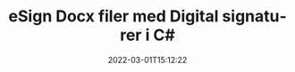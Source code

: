 ---
############################# Static ############################
layout: "auto-gen-signature"
date: 2022-03-01T15:12:22
draft: false
operation: Sign
signaturetype: Digital
fileformat: Docx
productName: .NET
lang: da
productCode: net
otherformats: pdf doc docx docm dot dotx odt ott xls xlsx xlsm xlsb ods ots xltx xltm pptx pptm
breadcrumb: Put Digital signature on Docx for C#

############################# Head ############################
head_title: "Tilføjelse af digitale elektroniske signaturer til filen Docx med C#"
head_description: "Sæt digital signatur på filen Docx for .NET ved hjælp af et par linjer kode. Brug GroupDocs Document Signature API til at signere snesevis af filformater."

############################# Header ############################
title: "eSign Docx filer med Digital signaturer i C#"
description: "Sådan tilføjer du Digital-signatur med et par linjer med .NET-kode"
bg_image: "https://cms.admin.containerize.com/templates/aspose/App_Themes/V3/images/bg/header1.png"
bg_overlay: false
button:
    enable: true

############################# SubMenu ############################
submenu:
    enable: true

    left:
        img_alt: "GroupDocs.Signature for .NET"
        image: "https://cms.admin.containerize.com/templates/groupdocs/images/product-logos/90x90-noborder/groupdocs-signature-net.png"
        product: "GroupDocs.Signature"
        platform: ".NET"



############################# About ############################
about:
    enable: true
    title: "Om GroupDocs.Signature for .NET Digitale signaturer API"
    content: |
        [GroupDocs.Signature for .NET](https://products.groupdocs.com/signature/net/) er en populær API til at esignere dokumenter med de digitale elektroniske signaturer med digitale certifikater. Til Digitale signaturer bruger API PFX-certifikatfiler til at designe dokument med adgangskodebeskyttede private og offentlige nøgler. De digitale signaturer kan bruges til at certificere forretningsdokumenter med en bestemt eSign PDF-side, certificere hele Microsoft Office-dokumenter som Words, Excel, Powerpoint-filer og Open Office-dokumenter. Kunder kan nemt manipulere signaturerne som at redigere dem, fjerne eller justere. API'en giver mulighed for at søge og verificere signaturer. Desuden er der en masse muligheder for signaturtilpasning.
    

############################# Steps ############################
steps:
    enable: true
    title_left: "Trin til at signere {{Filformat}} med Digital i C#"
    content_left: |
        [GroupDocs.Signature for .NET](https://products.groupdocs.com/signature/net/) giver mulighed for at signere Docx dokumenter med Digital signaturer hurtigt og nemt.
        
        * Opret en forekomst af signaturklassen, der leverer Docx-fil, der skal signere som sti eller hukommelsesstrøm
        * Instantiér SignOptions-klassen og indstil alle krævede data.
        * Kald Signature.Sign()-metoden ved at sende output Docx-fil eller hukommelsesstrøm

    title_right: " Systemkrav"
    content_right: |
        GroupDocs.Signature for .NET understøttes på alle større platforme og operativsystemer. Før du udfører koden nedenfor, skal du sørge for, at du har følgende forudsætninger installeret på dit system.

        * Operativsystemer: Microsoft Windows, Linux, MacOS
        * Udviklingsmiljøer: Microsoft Visual Studio, Xamarin, MonoDevelop
        * Frameworks: .NET Framework, .NET Standard, .NET Core, Mono
        * Få den seneste GroupDocs.Signature for .NET fra [Nuget](https://www.nuget.org/packages/groupdocs.signature)
         
    code: |
        ```csharp    
                
        // Set up input Docx file
        string filePath = "input.docx";
        // Set up output file
        string outputFilePath = "output.docx";
        // Provide digital certificate
        string certificateFilePath = "certificate.pfx";

        // Instantiate Signature for input file
        using (GroupDocs.Signature.Signature signature = new GroupDocs.Signature.Signature(filePath))
        {
                //Provide sign options
                DigitalSignOptions options = new DigitalSignOptions(certificateFilePath)
                {
                    // set certificate password
                    Password = "1234567890",
                    // set signature position
                    Left = 50,
                    Top = 200,
                };

                // sign Docx document
                SignResult result = signature.Sign(outputFilePath, options);
        }

        ```

############################# Demos ############################
demos:
    enable: true
    title: "Signering af {{Filformat}} dokumenter med Digital Live Demo"
    content: |
       Signer Docx-filen med forskellige signaturer lige nu ved at besøge webstedet [GroupDocs.Signature App](https://products.groupdocs.app/signature/family). Gratis online demo venter på dig.          

############################# More Formats ############################
more_formats:
    enable: true
    title: "Andre understøttede Digital-signaturer for C#"
    content: |
        "Du kan også signere {{Filformat}} med andre signaturtyper. Se venligst listen nedenfor."
    format: 
       
       
back_to_top:
    enable: true
---